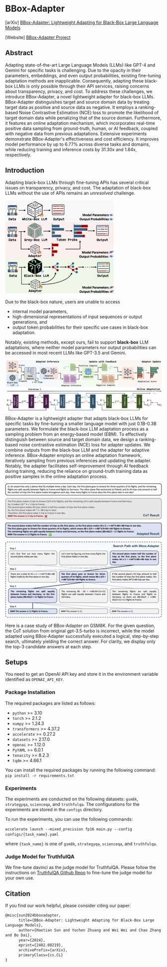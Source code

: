 # BBox-Adapter

[arXiv] [BBox-Adapter: Lightweight Adapting for Black-Box Large Language Models](https://arxiv.org/abs/2402.08219)

[Website] [BBox-Adapter Project](https://haotiansun14.github.io/BBox-Adapter-page/)

## Abstract

Adapting state-of-the-art Large Language Models (LLMs) like GPT-4 and Gemini for specific tasks is challenging. Due to the opacity in their parameters, embeddings, and even output probabilities, existing fine-tuning adaptation methods are inapplicable. Consequently, adapting these black-box LLMs is only possible through their API services, raising concerns about transparency, privacy, and cost. To address these challenges, we introduce BBox-Adapter, a novel lightweight adapter for black-box LLMs. BBox-Adapter distinguishes target and source domain data by treating target data as positive and source data as negative. It employs a ranking-based Noise Contrastive Estimation (NCE) loss to promote the likelihood of target domain data while penalizing that of the source domain. Furthermore, it features an online adaptation mechanism, which incorporates real-time positive data sampling from ground-truth, human, or AI feedback, coupled with negative data from previous adaptations. Extensive experiments demonstrate BBox-Adapter's effectiveness and cost efficiency. It improves model performance by up to 6.77% across diverse tasks and domains, while reducing training and inference costs by 31.30x and 1.84x, respectively.

## Introduction

Adapting black-box LLMs through fine-tuning APIs has several critical issues on transparency, privacy, and cost. The adaptation of black-box LLMs without the use of APIs remains an *unresolved* challenge.

<img src="images/README/1707926956579.png" width="349" height="302">

Due to the black-box nature, users are unable to access

- internal model parameters,
- high-dimensional representations of input sequences or output generations, and
- output token probabilities for their specific use cases in black-box adaptation.

Notably, existing methods, except ours, fail to support **black-box** LLM adaptations, where neither model parameters nor output probabilities can be accessed in most recent LLMs like GPT-3.5 and Gemini.

![1707926991326](images/README/1707926991326.png)

BBox-Adapter is a lightweight adapter that adapts black-box LLMs for specific tasks by fine-tuning a smaller language model with just 0.1B-0.3B parameters. We formulate the black-box LLM adaptation process as a sampling problem from an energy-based model (EBM). To effectively distinguish between source and target domain data, we design a ranking-based noise contrastive estimation (NCE) loss for adapter updates. We combine outputs from the black-box LLM and the adapter for adaptive inference. BBox-Adapter employs an online adaptation framework, iteratively sampling from previous inferences and updating the adapter. Notably, the adapter facilitates self-improvement through AI feedback during training, reducing the reliance on ground-truth training data as positive samples in the online adaptation process.

![1707927426893](images/README/1707927426893.png)

Here is a case study of BBox-Adapter on GSM8K. For the given question, the CoT solution from original gpt-3.5-turbo is incorrect, while the model adapted using BBox-Adapter successfully executed a logical, step-by-step search, ultimately yielding the correct answer. For clarity, we display only the top-3 candidate answers at each step.

## Setups
You need to get an OpenAI API key and store it in the environment variable identified as `OPENAI_API_KEY`.

### Package Installation
The required packages are listed as follows:
- `python` >= 3.10
- `torch` >= 2.1.2
- `numpy` >= 1.24.3
- `transformers` >= 4.37.2
- `accelerate` >= 0.27.2
- `datasets` >= 2.17.0
- `openai` >= 1.12.0
- `PyYAML` >= 6.0.1
- `tenacity` >= 8.2.3
- `tqdm` >= 4.66.1

You can install the required packages by running the following command:
`pip install -r requirements.txt`


### Experiments
The experiments are conducted on the following datasets: `gsm8k`, `strategyqa`, `scienceqa`, and `truthfulqa`. The configurations for the experiments are stored in the `configs` directory.

To run the experiments, you can use the following commands:

`accelerate launch --mixed_precision fp16 main.py --config configs/{task_name}.yaml`

where `{task_name}` is one of `gsm8k`, `strategyqa`, `scienceqa`, and `truthfulqa`.

### Judge Model for TruthfulQA
We fine-tune davinci as the judge model for TruthfulQA. Please follow the instructions on [TruthfulQA Github Repo](https://github.com/sylinrl/TruthfulQA) to fine-tune the judge model for your own use.

## Citation
If you find our work helpful, please consider citing our paper:

```
@misc{sun2024bboxadapter,
      title={BBox-Adapter: Lightweight Adapting for Black-Box Large Language Models}, 
      author={Haotian Sun and Yuchen Zhuang and Wei Wei and Chao Zhang and Bo Dai},
      year={2024},
      eprint={2402.08219},
      archivePrefix={arXiv},
      primaryClass={cs.CL}
}
```
